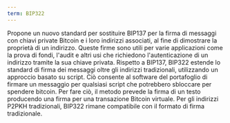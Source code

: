 ```yaml
---
term: BIP322
---
```


Propone un nuovo standard per sostituire BIP137 per la firma di messaggi con chiavi private Bitcoin e i loro indirizzi associati, al fine di dimostrare la proprietà di un indirizzo. Queste firme sono utili per varie applicazioni come la prova di fondi, l'audit e altri usi che richiedono l'autenticazione di un indirizzo tramite la sua chiave privata. Rispetto a BIP137, BIP322 estende lo standard di firma dei messaggi oltre gli indirizzi tradizionali, utilizzando un approccio basato su script. Ciò consente al software del portafoglio di firmare un messaggio per qualsiasi script che potrebbero sbloccare per spendere bitcoin. Per fare ciò, il metodo prevede la firma di un testo producendo una firma per una transazione Bitcoin virtuale. Per gli indirizzi P2PKH tradizionali, BIP322 rimane compatibile con il formato di firma tradizionale.